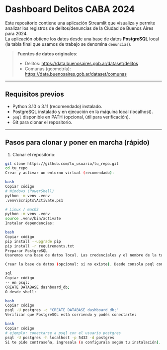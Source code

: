 # Dashboard Delitos CABA 2024

Este repositorio contiene una aplicación Streamlit que visualiza y permite analizar los registros de delitos/denuncias de la Ciudad de Buenos Aires para 2024.  
La aplicación obtiene los datos desde una base de datos **PostgreSQL** local (la tabla final que usamos de trabajo se denomina `denuncias`).

> **Fuentes de datos originales**:  
> - Delitos: https://data.buenosaires.gob.ar/dataset/delitos  
> - Comunas (geometría): https://data.buenosaires.gob.ar/dataset/comunas

---

## Requisitos previos

- Python 3.10 o 3.11 (recomendado) instalado.
- PostgreSQL instalado y en ejecución en la máquina local (localhost).
- `psql` disponible en PATH (opcional, útil para verificación).
- Git para clonar el repositorio.

---

## Pasos para clonar y poner en marcha (rápido)

1. Clonar el repositorio:
```bash
git clone https://github.com/tu_usuario/tu_repo.git
cd tu_repo
Crear y activar un entorno virtual (recomendado):

bash
Copiar código
# Windows (PowerShell)
python -m venv .venv
.venv\Scripts\Activate.ps1

# Linux / macOS
python -m venv .venv
source .venv/bin/activate
Instalar dependencias:

bash
Copiar código
pip install --upgrade pip
pip install -r requirements.txt
Preparar PostgreSQL
Usaremos una base de datos local. Las credenciales y el nombre de la tabla las configura cada usuario en configuracion_contraseñas.py.

Crear la base de datos (opcional: si no existe). Desde consola psql con un usuario con permisos (ej: postgres):

sql
Copiar código
-- en psql:
CREATE DATABASE dashboard_db;
O desde shell:

bash
Copiar código
psql -U postgres -c "CREATE DATABASE dashboard_db;"
Verificar que PostgreSQL está corriendo y podés conectarte:

bash
Copiar código
# ejemplo: conectarse a psql con el usuario postgres
psql -U postgres -h localhost -p 5432 -d postgres
Si te pide contraseña, ingresala (o configurala según tu instalación).
